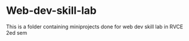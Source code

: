 # Web-dev-skill-lab
This is a folder containing miniprojects done for web dev skill lab in RVCE 2ed sem
